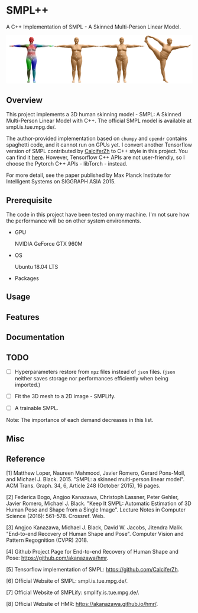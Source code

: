# SMPL++

A C++ Implementation of SMPL - A Skinned Multi-Person Linear Model.

![SMPL_Modle](docs/media/SMPL_model.png)

## Overview

This project implements a 3D human skinning model - SMPL: A Skinned
Multi-Person Linear Model with C++. The official SMPL model is 
available at smpl.is.tue.mpg.de/.

The author-provided implementation based on `chumpy` and `opendr` contains
spaghetti code,
and it cannot run on GPUs yet. I convert another Tensorflow version of SMPL contributed by [CalciferZh](https://github.com/CalciferZh) to C++ style in
this project.
You can find it [here](https://github.com/CalciferZh/SMPL).
However, Tensorflow C++ APIs are not user-friendly, so I choose the Pytorch C++ APIs - libTorch - instead.

For more detail, see the paper published by Max Planck Institute for
Intelligent Systems on SIGGRAPH ASIA 2015.

## Prerequisite

The code in this project have been tested on my machine. I'm not sure
how the performance will be on other system environments.

- GPU

  NVIDIA GeForce GTX 960M

- OS

  Ubuntu 18.04 LTS

- Packages

## Usage


## Features


## Documentation


## TODO

- [ ] Hyperparameters restore from `npz` files instead of `json` files. (`json` neither saves storage nor performances efficiently when being imported.)

- [ ] Fit the 3D mesh to a 2D image - SMPLify.

- [ ] A trainable SMPL.

Note: The importance of each demand decreases in this list.

## Misc


## Reference

[1] Matthew Loper, Naureen Mahmood, Javier Romero, Gerard Pons-Moll, and Michael J. Black. 2015. "SMPL: a skinned multi-person linear model". ACM Trans. Graph. 34, 6, Article 248 (October 2015), 16 pages.

[2] Federica Bogo, Angjoo Kanazawa, Christoph Lassner, Peter Gehler, Javier Romero, Michael J. Black. "Keep It SMPL: Automatic Estimation of 3D Human Pose and Shape from a Single Image". Lecture Notes in Computer Science (2016): 561–578. Crossref. Web.

[3] Angjoo Kanazawa, Michael J. Black, David W. Jacobs, Jitendra Malik. "End-to-end Recovery of Human Shape and Pose". Computer Vision and Pattern Regognition (CVPR) 2018.

[4] Github Project Page for End-to-end Recovery of Human Shape and Pose: https://github.com/akanazawa/hmr.

[5] Tensorflow implementation of SMPL: https://github.com/CalciferZh.

[6] Official Website of SMPL: smpl.is.tue.mpg.de/.

[7] Official Website of SMPLify: smplify.is.tue.mpg.de/.

[8] Official Website of HMR: https://akanazawa.github.io/hmr/.
